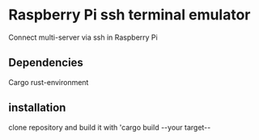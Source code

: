 # Raspberry Pi ssh terminal emulator
Connect multi-server via ssh in Raspberry Pi

## Dependencies
Cargo rust-environment

## installation
clone repository and build it with 'cargo build --your target--